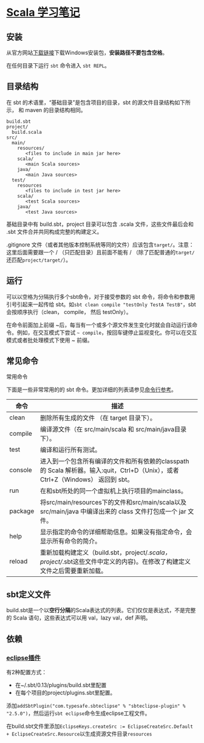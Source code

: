 # [Scala 学习笔记](http://www.scala-sbt.org/0.13/tutorial/zh-cn/index.html)

## 安装

从官方网站[下载链接](http://www.scala-sbt.org/download.html)下载Windows安装包，**安装路径不要包含空格**。

在任何目录下运行 `sbt` 命令进入 `sbt REPL`。

## 目录结构

在 sbt 的术语里，“基础目录”是包含项目的目录，sbt 的源文件目录结构如下所示， 和 maven 的目录结构相同。
```
build.sbt
project/
  build.scala
src/
  main/
    resources/
       <files to include in main jar here>
    scala/
       <main Scala sources>
    java/
       <main Java sources>
  test/
    resources
       <files to include in test jar here>
    scala/
       <test Scala sources>
    java/
       <test Java sources>
```
基础目录中有 build.sbt，project 目录可以包含 .scala 文件，这些文件最后会和 .sbt 文件合并共同构成完整的构建定义。

 .gitignore 文件（或者其他版本控制系统等同的文件）应该包含`target/`。注意：这里后面需要跟一个 / （只匹配目录）且前面不能有 / （除了匹配普通的`target/`还匹配`project/target/`）。
 
## 运行
 
可以以空格为分隔执行多个sbt命令，对于接受参数的 sbt 命令，将命令和参数用引号引起来一起传给 sbt。如`sbt clean compile "testOnly TestA TestB"`，sbt会按顺序执行（clean， compile， 然后 testOnly）。

在命令前面加上前缀 ~后，每当有一个或多个源文件发生变化时就会自动运行该命令。例如，在交互模式下尝试 `~ compile`，按回车键停止监视变化。你可以在交互模式或者批处理模式下使用 ~ 前缀。

## 常见命令

常用命令 

下面是一些非常常用的的 sbt 命令。更加详细的列表请参见[命令行参考](http://www.scala-sbt.org/0.13/tutorial/docs/Command-Line-Reference.html)。

|  命令      |  描述    |
| ----------      | -----    |
| clean     | 	删除所有生成的文件 （在 target 目录下）。|
| compile   |	编译源文件（在 src/main/scala 和 src/main/java目录下）。|
| test      | 	编译和运行所有测试。|
| console   | 	进入到一个包含所有编译的文件和所有依赖的classpath 的 Scala 解析器。输入:quit，Ctrl+D（Unix），或者Ctrl+Z（Windows） 返回到 sbt。|
| run       |	在和sbt所处的同一个虚拟机上执行项目的mainclass。|
| package   |	将src/main/resources下的文件和src/main/scala以及src/main/java 中编译出来的 class 文件打包成一个 jar 文件。|
| help      |	显示指定的命令的详细帮助信息。如果没有指定命令，会显示所有命令的简介。|
| reload    |	重新加载构建定义（build.sbt，project/*.scala，project/*.sbt这些文件中定义的内容)。在修改了构建定义文件之后需要重新加载。|

## sbt定义文件

build.sbt是一个以**空行分隔**的Scala表达式的列表。它们仅仅是表达式，不是完整的 Scala 语句，这些表达式可以用 val，lazy val，def 声明。

## 依赖

### [eclipse插件](https://github.com/typesafehub/sbteclipse)

有2种配置方式：

- 在~/.sbt/0.13/plugins/build.sbt里配置
- 在每个项目的project/plugins.sbt里配置。

添加`addSbtPlugin("com.typesafe.sbteclipse" % "sbteclipse-plugin" % "2.5.0")`，然后运行`sbt eclipse`命令生成eclipse工程文件。

在build.sbt文件里添加`EclipseKeys.createSrc := EclipseCreateSrc.Default + EclipseCreateSrc.Resource`以生成资源文件目录`resources`